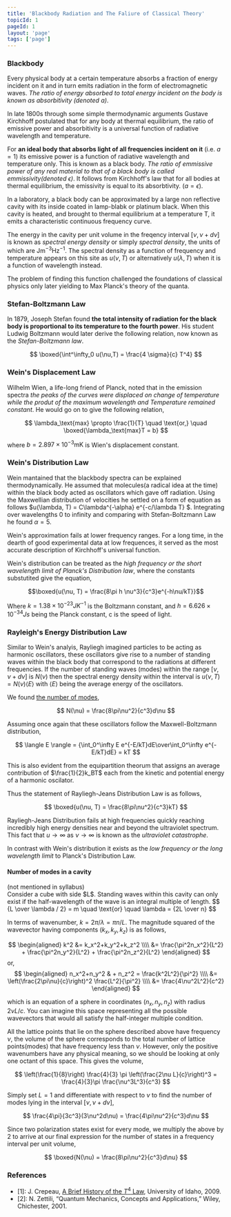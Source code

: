 ```yaml
---
title: 'Blackbody Radiation and The Faliure of Classical Theory'
topicId: 1
pageId: 1
layout: 'page'
tags: ['page']
---
```


### Blackbody

Every physical body at a certain temperature absorbs a fraction of energy incident on it and in turn emits radiation in the form of electromagnetic waves. *The ratio of energy absorbed to total energy incident on the body is known as absorbitivity (denoted $a$)*.

In late 1800s through some simple thermodynamic arguments Gustave Kirchhoff postulated that for any body at thermal equilibrium, the ratio of emissive power and absorbitivity is a universal function of radiative wavelength and temperature.

For **an ideal body that absorbs light of all frequencies incident on it** (i.e. $a=1$) its emissive power is a function of radiative wavelength and temperature only. This is known as a black body. *The ratio of emmissive power of any real material to that of a black body is called emmissivity(denoted $\epsilon$)*. It follows from Kirchhoff's law that for all bodies at thermal equilibrium, the emissivity is equal to its absorbtivity. ($a = \epsilon$). 

In a laboratory, a black body can be approximated by a large non reflective cavity with its inside coated in lamp-blabk or platinum black. When this cavity is heated, and brought to thermal equilibrium at a temperature T, it emits a characteristic continuous frequency curve. 

The energy in the cavity per unit volume in the freqency interval $[\nu, \nu+d\nu]$ is known as *spectral energy density* or simply *spectral density*, the units of which are $\text{J}\text{m}^{-3}\text{Hz}^{-1}$. The spectral density as a function of frequency and temperature appears on this site as $u(\nu, T)$ or alternatively $u(\lambda, T)$ when it is a function of wavelength instead.

The problem of finding this function challenged the foundations of classical physics only later yielding to Max Planck's theory of the quanta.

### Stefan-Boltzmann Law

In 1879, Joseph Stefan found **the total intensity of radiation for the black body is proportional to its temperature to the fourth power**. His student Ludwig Boltzmann would later derive the following relation, now known as the *Stefan-Boltzmann law*.

$$ \boxed{\int^\infty_0 u(\nu,T) = \frac{4 \sigma}{c} T^4} $$


### Wein's Displacement Law

Wilhelm Wien, a life-long friend of Planck, noted that in the emission spectra *the peaks of the curves were displaced on change of temperature while the produt of the maximum wavelength and Temperature remained constant*. He would go on to give the following relation,

$$
\lambda_\text{max} \propto \frac{1}{T} \quad \text{or,} \quad \boxed{\lambda_\text{max}T = b}
$$

where $b=2.897 \times 10^{−3} \text{mK}$ is Wien's displacement constant.

### Wein's Distribution Law

Wein mantained that the blackbody spectra can be explained thermodynamically. He assumed that molecules(a radical idea at the time) within the black body acted as oscillators which gave off radiation. Using the Maxwellian distribution of velocities he settled on a form of equation as follows $u(\lambda, T) = C\lambda^{-\alpha} e^{-c/\lambda T} $. Integrating over wavelengths 0 to infinity and comparing with Stefan-Boltzmann Law he found $\alpha=5$. 

Wein's approximation fails at lower frequency ranges. For a long time, in the dearth of good experimental data at low frequences, it served as the most accurate description of Kirchhoff's universal function.

Wein's distribution can be treated as the *high frequency or the short wavelength limit of Planck's Distribution law*, where the constants substutited give the equation,

$$\boxed{u(\nu, T) = \frac{8\pi h \nu^3}{c^3}e^{-h\nu/kT}}$$

Where $k = 1.38 \times 10^{-23} JK^{-1}$ is the Boltzmann constant, and $h = 6.626 \times 10^{-34} Js$ being the Planck constant, c is the speed of light. 


### Rayleigh's Energy Distribution Law

Similar to Wein's analyis, Rayliegh imagined particles to be acting as harmonic oscillators, these oscillators give rise to a number of standing waves within the black body that correspond to the radiations at different frequencies. If the number of standing waves (modes) within the range $[\nu, \nu+d\nu]$ is $N(\nu)$ then the spectral energy density within the interval is $u(\nu, T)=N(\nu)\langle E \rangle$ with $\langle E \rangle$ being the average energy of the oscillators. 

We found <a href="#modes">the  number of modes</a>,

$$
N(\nu) = \frac{8\pi\nu^2}{c^3}d\nu
$$

Assuming once again that these oscillators follow the Maxwell-Boltzmann distribution,

$$
\langle E \rangle = {\int_0^\infty E e^{-E/kT}dE\over\int_0^\infty e^{-E/kT}dE} = kT
$$

This is also evident from the equipartition theorum that assigns an average contribution of $\frac{1}{2}k_BT$ each from the kinetic and potential energy of a harmonic oscilator.

Thus the statement of Rayliegh-Jeans Distribution Law is as follows,

$$
\boxed{u(\nu, T) = \frac{8\pi\nu^2}{c^3}kT}
$$

Rayliegh-Jeans Distribution fails at high frequencies quickly reaching incredibly high energy densities near and beyond the ultraviolet spectrum. This fact that $u \to \infty$ as $\nu \to \infty$ is known as the *ultraviolet catastrophe*.

In contrast with Wein's distribution it exists as the *low frequency or the long wavelength limit* to Planck's Distribution Law.

#### Number of modes in a cavity <a id="modes"/>

<div id = "warn">(not mentioned in syllabus)</div>
<div id = "warn-block">
Consider a cube with side $L$. Standing waves within this cavity can only exist if the half-wavelength of the wave is an integral multiple of length.
$$
{L \over \lambda / 2} = m \quad \text{or} \quad \lambda = {2L \over n}
$$

In terms of wavenumber, $k=2\pi/\lambda  = \pi n/L$. The magnitude squared of the wavevector having components $(k_x, k_y, k_z)$ is as follows,

$$
\begin{aligned}
k^2 &= k_x^2+k_y^2+k_z^2 \\\\
&= \frac{\pi^2n_x^2}{L^2} + \frac{\pi^2n_y^2}{L^2} + \frac{\pi^2n_z^2}{L^2}
\end{aligned}
$$ or,
$$ 
\begin{aligned}
n_x^2+n_y^2 & + n_z^2 = \frac{k^2L^2}{\pi^2} \\\\
&= \left(\frac{2\pi\nu}{c}\right)^2 \frac{L^2}{\pi^2} \\\\
&= \frac{4\nu^2L^2}{c^2}
\end{aligned}
$$

which is an equation of a sphere in coordinates $(n_x, n_y, n_z)$ with radius $2\nu L/c$. You can imagine this space representing all the possible wavevectors that would all satisfy the half-integer multiple condition. 

All the lattice points that lie on the sphere described above have frequency $\nu$, the volume of the sphere corresponds to the total number of lattice points(modes) that have frequency less than $\nu$. However, only the positive wavenumbers have any physical meaning, so we should be looking at only one octant of this space.
This gives the volume,

$$
\left(\frac{1}{8}\right) \frac{4}{3} \pi \left(\frac{2\nu L}{c}\right)^3 = \frac{4}{3}\pi \frac{\nu^3L^3}{c^3}
$$

Simply set $L=1$ and differentiate with respect to $\nu$ to find the number of modes lying in the interval $[\nu, \nu + d\nu]$,

$$
\frac{4\pi}{3c^3}(3\nu^2d\nu) = \frac{4\pi\nu^2}{c^3}d\nu
$$

Since two polarization states exist for every mode, we multiply the above by 2 to arrive at our final expression for the number of states in a frequency interval per unit volume,

$$
\boxed{N(\nu) = \frac{8\pi\nu^2}{c^3}d\nu}
$$

</div>


### References

- [1]: J. Crepeau, <a href = "https://webpages.uidaho.edu/~crepeau/ht2009-88060.pdf" target = "blank_">A Brief History of the $T^4$ Law</a>,  University of Idaho, 2009.
- [2]: N. Zettili, “Quantum Mechanics, Concepts and Applications,” Wiley, Chichester, 2001.
